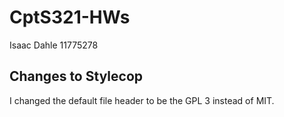 # CptS321-HWs


Isaac Dahle
11775278


## Changes to Stylecop
I changed the default file header to be the GPL 3 instead of MIT.

